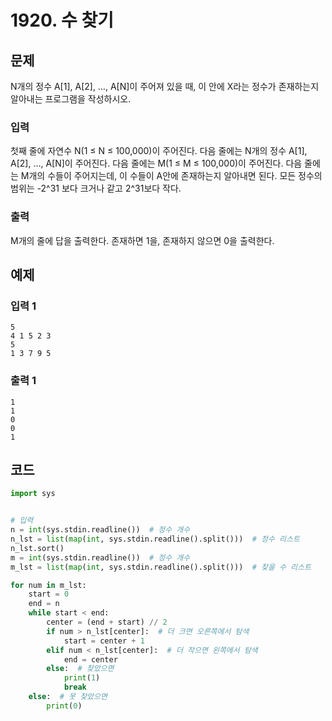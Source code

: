 # 1920. 수 찾기

## 문제

N개의 정수 A[1], A[2], …, A[N]이 주어져 있을 때, 이 안에 X라는 정수가 존재하는지 알아내는 프로그램을 작성하시오.



### 입력

첫째 줄에 자연수 N(1 ≤ N ≤ 100,000)이 주어진다. 다음 줄에는 N개의 정수 A[1], A[2], …, A[N]이 주어진다. 다음 줄에는 M(1 ≤ M ≤ 100,000)이 주어진다. 다음 줄에는 M개의 수들이 주어지는데, 이 수들이 A안에 존재하는지 알아내면 된다. 모든 정수의 범위는 -2^31 보다 크거나 같고 2^31보다 작다.

### 출력

M개의 줄에 답을 출력한다. 존재하면 1을, 존재하지 않으면 0을 출력한다.





## 예제

### 입력 1

```
5
4 1 5 2 3
5
1 3 7 9 5
```

### 출력 1

```
1
1
0
0
1
```





## 코드

```python
import sys


# 입력
n = int(sys.stdin.readline())  # 정수 개수
n_lst = list(map(int, sys.stdin.readline().split()))  # 정수 리스트
n_lst.sort()
m = int(sys.stdin.readline())  # 정수 개수
m_lst = list(map(int, sys.stdin.readline().split()))  # 찾을 수 리스트

for num in m_lst:
    start = 0
    end = n
    while start < end:
        center = (end + start) // 2
        if num > n_lst[center]:  # 더 크면 오른쪽에서 탐색
            start = center + 1
        elif num < n_lst[center]:  # 더 작으면 왼쪽에서 탐색
            end = center
        else:  # 찾았으면
            print(1)
            break
    else:  # 못 찾았으면
        print(0)
```













